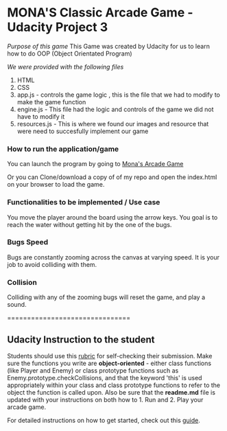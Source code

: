 # MONA'S Classic Arcade Game - Udacity Project 3 


*Purpose of this game*
This Game was created by Udacity for us to learn how to do OOP (Object Orientated Program)

*We were provided with the following files*
1. HTML
2. CSS
3. app.js - controls the game logic , this is the file that we had to modify to make the game function 
4. engine.js - This file had the logic and controls of the game we did not have to modify it
5. resources.js - This is where we found our images and resource that were need to succesfully implement our game  

### How to run the application/game

You can launch the program by going to 
[Mona's Arcade Game](https://thenewmona.github.io/monas-arcade-game/)

Or you can Clone/download a copy of of my repo and open the index.html on your browser to load the game.

### Functionalities to be implemented / Use case
You move the player around the board using the arrow keys.
You goal is to reach the water without getting hit by the one of the bugs. 

### Bugs Speed
Bugs are constantly zooming across the canvas at varying speed.
It is your job to avoid colliding with them. 

### Collision
Colliding with any of the zooming bugs will reset the game, and play a sound.



===============================
## Udacity Instruction to the student 

Students should use this [rubric](https://review.udacity.com/#!/projects/2696458597/rubric) for self-checking their submission. Make sure the functions you write are **object-oriented** - either class functions (like Player and Enemy) or class prototype functions such as Enemy.prototype.checkCollisions, and that the keyword 'this' is used appropriately within your class and class prototype functions to refer to the object the function is called upon. Also be sure that the **readme.md** file is updated with your instructions on both how to 1. Run and 2. Play your arcade game.

For detailed instructions on how to get started, check out this [guide](https://docs.google.com/document/d/1v01aScPjSWCCWQLIpFqvg3-vXLH2e8_SZQKC8jNO0Dc/pub?embedded=true).
